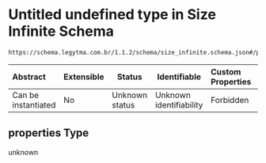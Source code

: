 # Untitled undefined type in Size Infinite Schema

```txt
https://schema.legytma.com.br/1.1.2/schema/size_infinite.schema.json#/properties
```




| Abstract            | Extensible | Status         | Identifiable            | Custom Properties | Additional Properties | Access Restrictions | Defined In                                                                                |
| :------------------ | ---------- | -------------- | ----------------------- | :---------------- | --------------------- | ------------------- | ----------------------------------------------------------------------------------------- |
| Can be instantiated | No         | Unknown status | Unknown identifiability | Forbidden         | Allowed               | none                | [size_infinite.schema.json\*](../schema/size_infinite.schema.json) |

## properties Type

unknown
